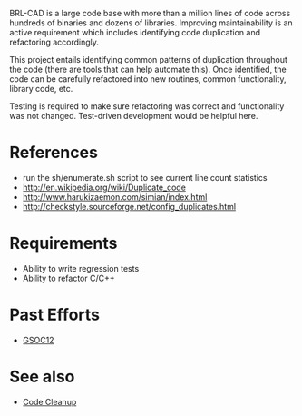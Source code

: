 BRL-CAD is a large code base with more than a million lines of code
across hundreds of binaries and dozens of libraries. Improving
maintainability is an active requirement which includes identifying code
duplication and refactoring accordingly.

This project entails identifying common patterns of duplication
throughout the code (there are tools that can help automate this). Once
identified, the code can be carefully refactored into new routines,
common functionality, library code, etc.

Testing is required to make sure refactoring was correct and
functionality was not changed. Test-driven development would be helpful
here.

# References

-   run the sh/enumerate.sh script to see current line count statistics
-   <http://en.wikipedia.org/wiki/Duplicate_code>
-   <http://www.harukizaemon.com/simian/index.html>
-   <http://checkstyle.sourceforge.net/config_duplicates.html>

# Requirements

-   Ability to write regression tests
-   Ability to refactor C/C++

# Past Efforts

-   [GSOC12](User:Ksuzee/Reports "wikilink")

# See also

-   [Code Cleanup](Code_Cleanup "wikilink")